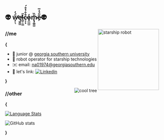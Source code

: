 ## 👽 ẅ̵̧̛͕͉́̒ę̷̛̬̳̤l̵̳͔̠͇̋c̵̞͙͒͋̉͋́ͅo̷̧̺̺̺̒m̷̢̧̲̭͚̌̏e̶̗̋̈́̒̅👽


<img align="right" alt="starship robot" src="https://3u8dbs16f2emlqxkbc8tbvgf-wpengine.netdna-ssl.com/wp-content/uploads/2018/04/Starship-6-1.png" height = 200/>

### //me
**{**
- 🏫 junior @ [georgia southern university](https://www.georgiasouthern.edu/)
- 🤖 robot operator for starship technologies
- ✉️ email: na01974@georgiasouthern.edu
- 💼 let's link: [![Linkedin](https://img.shields.io/badge/-LinkedIn-blue?style=flat&logo=Linkedin&logoColor=white)](https://www.linkedin.com/in/nathan-agcaoili/)

**}**

<img align="right" alt="cool tree" src="https://media.tenor.com/images/373ab14c1163450d85ee0402ad59434c/tenor.gif" />

### //other
**{**

[![Language Stats](https://github-readme-stats.vercel.app/api/top-langs/?username=NateAgcaoili&hide_border=true&layout=compact&hide=html)](https://github.com/anuraghazra/github-readme-stats)

![GitHub stats](https://github-readme-stats.vercel.app/api?username=NateAgcaoili&show_icons=true&hide_border=true)

**}**
